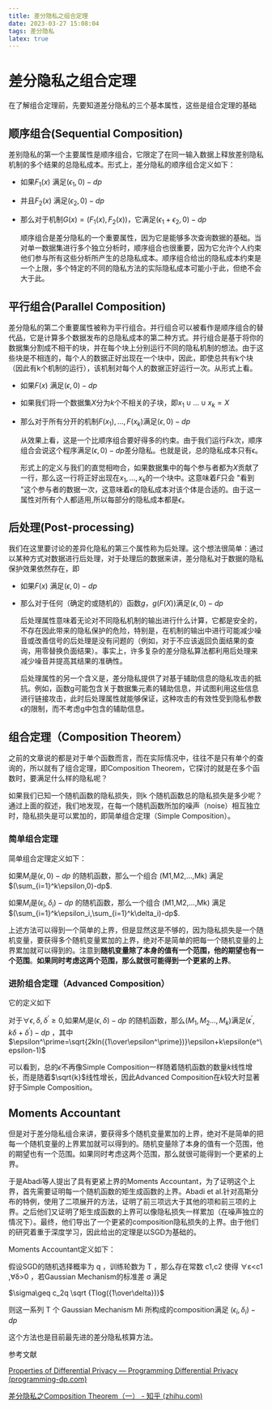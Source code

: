 ```yaml
---
title: 差分隐私之组合定理
date: 2023-03-27 15:08:04
tags: 差分隐私
latex: true
---
```


# 差分隐私之组合定理

  在了解组合定理前，先要知道差分隐私的三个基本属性，这些是组合定理的基础

## 顺序组合(Sequential Composition)

   差别隐私的第一个主要属性是顺序组合，它限定了在同一输入数据上释放差别隐私机制的多个结果的总隐私成本。形式上，差分隐私的顺序组合定义如下：

- 如果$F_1(x)$ 满足$(\epsilon_1,0)-dp$
- 并且$F_2(x)$ 满足$(\epsilon_2,0)-dp$
-  那么对于机制$G(x)=(F_1(x),F_2(x))$，它满足$(\epsilon_1+\epsilon_2,0)-dp$

    顺序组合是差分隐私的一个重要属性，因为它是能够多次查询数据的基础。当对单一数据集进行多个独立分析时，顺序组合也很重要，因为它允许个人约束他们参与所有这些分析所产生的总隐私成本。顺序组合给出的隐私成本约束是一个上限，多个特定的不同的隐私方法的实际隐私成本可能小于此，但绝不会大于此。

## 平行组合(Parallel Composition)

​    差分隐私的第二个重要属性被称为平行组合。并行组合可以被看作是顺序组合的替代品，它是计算多个数据发布的总隐私成本的第二种方式。并行组合是基于将你的数据集分割成不相干的块，并在每个块上分别运行不同的隐私机制的想法。由于这些块是不相连的，每个人的数据正好出现在一个块中，因此，即使总共有k个块（因此有k个机制的运行），该机制对每个人的数据正好运行一次。从形式上看。

- 如果$F(x)$ 满足$(\epsilon,0)-dp$

- 如果我们将一个数据集$X$分为$k$个不相关的子块，即$x_1\cup...\cup x_k=X$

- 那么对于所有分开的机制$F(x_1),...,F(x_k)$满足$(\epsilon,0)-dp$

    从效果上看，这是一个比顺序组合要好得多的约束。由于我们运行$F k$次，顺序组合会说这个程序满足$(\epsilon,0)-dp$差分隐私。也就是说，总的隐私成本只有ϵ。
    
    形式上的定义与我们的直觉相吻合，如果数据集中的每个参与者都为$X$贡献了一行，那么这一行将正好出现在$x_1,...,x_k$的一个块中。这意味着$F$只会 "看到 "这个参与者的数据一次，这意味着$ϵ$的隐私成本对该个体是合适的。由于这一属性对所有个人都适用,所以每部分的隐私成本都是$ϵ$。

## 后处理(Post-processing)

   我们在这里要讨论的差异化隐私的第三个属性称为后处理。这个想法很简单：通过以某种方式对数据进行后处理，对于处理后的数据来讲，差分隐私对于数据的隐私保护效果依然存在，即

- 如果$F(x)$ 满足$(\epsilon,0)-dp$
- 那么对于任何（确定的或随机的）函数$g$，$g(F(X))$满足$(\epsilon,0)-dp$

    后处理属性意味着无论对不同隐私机制的输出进行什么计算，它都是安全的，不存在因此带来的隐私保护的危险，特别是，在机制的输出中进行可能减少噪音或改善信号的后处理是没有问题的（例如，对于不应该返回负面结果的查询，用零替换负面结果）。事实上，许多复杂的差分隐私算法都利用后处理来减少噪音并提高其结果的准确性。        
    
    后处理属性的另一个含义是，差分隐私提供了对基于辅助信息的隐私攻击的抵抗。例如，函数g可能包含关于数据集元素的辅助信息，并试图利用这些信息进行链接攻击，此时后处理属性就能够保证，这种攻击的有效性受到隐私参数ϵ的限制，而不考虑g中包含的辅助信息。

## 组合定理（Composition Theorem）

之前的文章说的都是对于单个函数而言，而在实际情况中，往往不是只有单个的查询的，所以就有了组合定理，即Composition Theorem，它探讨的就是在多个函数时，要满足什么样的隐私呢？

如果我们已知一个随机函数的隐私损失，则k 个随机函数总的隐私损失是多少呢？通过上面的叙述，我们地发现，在每一个随机函数所加的噪声（noise）相互独立时，隐私损失是可以累加的，即简单组合定理（Simple Composition）。

### 简单组合定理

简单组合定理定义如下：

如果$M_i$是$(\epsilon,0)-dp$ 的随机函数，那么一个组合 (M1,M2,...,Mk) 满足$(\sum_{i=1}^k\epsilon,0)-dp$.

如果$M_i$是$(\epsilon_i,\delta_i)-dp$ 的随机函数，那么一个组合 (M1,M2,...,Mk) 满足$(\sum_{i=1}^k\epsilon_i,\sum_{i=1}^k\delta_i)-dp$.

 上述方法可以得到一个简单的上界，但是显然这是不够的，因为隐私损失是一个随机变量，要获得多个随机变量累加的上界，绝对不是简单的把每一个随机变量的上界累加就可以得到的。注意到**随机变量除了本身的值有一个范围，他的期望也有一个范围**。**如果同时考虑这两个范围，那么就很可能得到一个更紧的上界**。

### 进阶组合定理（Advanced Composition）

它的定义如下

对于$\forall\epsilon,\delta,\delta^\prime\geq0$,如果$M_i$是$(\epsilon,\delta)-dp$ 的随机函数，那么$(M_1,M_2...,M_k)$满足$(\epsilon^\prime,k\delta+\delta^\prime)-dp$ ，其中$\epsilon^\prime=\sqrt{2kln({1\over\epsilon^\prime})}\epsilon+k\epsilon(e^\epsilon-1)$

可以看到，总的$\epsilon$不再像Simple Composition一样随着随机函数的数量$k$线性增长，而是随着$\sqrt{k}$线性增长，因此Advanced Composition在$k$较大时显著好于Simple Composition。

## Moments Accountant

但是对于差分隐私组合来讲，要获得多个随机变量累加的上界，绝对不是简单的把每一个随机变量的上界累加就可以得到的。随机变量除了本身的值有一个范围，他的期望也有一个范围。如果同时考虑这两个范围，那么就很可能得到一个更紧的上界。

于是Abadi等人提出了具有更紧上界的Moments Accountant，为了证明这个上界，首先需要证明每一个随机函数的矩生成函数的上界。Abadi et al.针对高斯分布的特例，使用了二项展开的方法，证明了前三项远大于其他的项和前三项的上界。之后他们又证明了矩生成函数的上界可以像隐私损失一样累加（在噪声独立的情况下）。最终，他们导出了一个更紧的composition隐私损失的上界。由于他们的研究着重于深度学习，因此给出的定理是以SGD为基础的。

Moments Accountant定义如下：

假设SGD的随机选择概率为 q ，训练轮数为 T ，那么存在常数 c1,c2 使得 ∀ε<c1  ,∀δ>0 ，若Gaussian Mechanism的标准差 σ 满足

$\sigma\geq c_2q \sqrt {Tlog({1\over\delta})}$

则这一系列 T 个 Gaussian Mechanism Mi 所构成的composition满足 $(\epsilon_i,\delta_i)-dp$ 

这个方法也是目前最先进的差分隐私核算方法。

参考文献

[Properties of Differential Privacy — Programming Differential Privacy (programming-dp.com)](https://programming-dp.com/notebooks/ch4.html#post-processing)

[差分隐私之Composition Theorem（一） - 知乎 (zhihu.com)](https://zhuanlan.zhihu.com/p/264779199)
